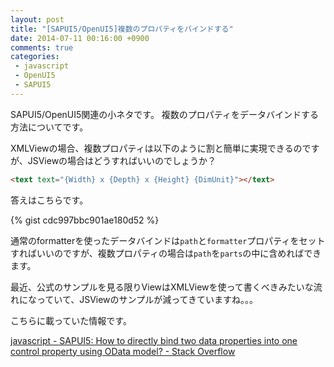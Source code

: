 ```yaml
---
layout: post
title: "[SAPUI5/OpenUI5]複数のプロパティをバインドする"
date: 2014-07-11 00:16:00 +0900
comments: true
categories: 
 - javascript
 - OpenUI5
 - SAPUI5
---
```


SAPUI5/OpenUI5関連の小ネタです。
複数のプロパティをデータバインドする方法についてです。

<!-- more -->

XMLViewの場合、複数プロパティは以下のように割と簡単に実現できるのですが、JSViewの場合はどうすればいいのでしょうか？

```html
<text text="{Width} x {Depth} x {Height} {DimUnit}"></text>
```

答えはこちらです。

{% gist cdc997bbc901ae180d52 %}

通常のformatterを使ったデータバインドは`path`と`formatter`プロパティをセットすればいいのですが、複数プロパティの場合は`path`を`parts`の中に含めればできます。

最近、公式のサンプルを見る限りViewはXMLViewを使って書くべきみたいな流れになっていて、JSViewのサンプルが減ってきていますね。。。

こちらに載っていた情報です。

[javascript - SAPUI5: How to directly bind two data properties into one control property using OData model? - Stack Overflow](http://stackoverflow.com/questions/22320475/sapui5-how-to-directly-bind-two-data-properties-into-one-control-property-using)
